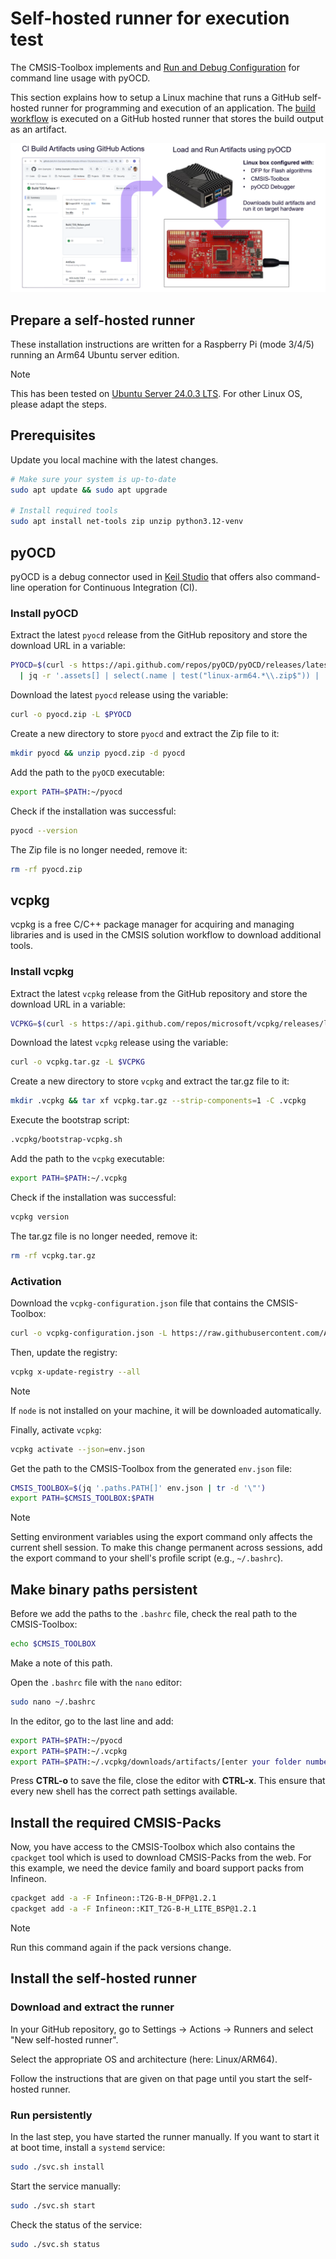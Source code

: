 # Self-hosted runner for execution test

The CMSIS-Toolbox implements and
[Run and Debug Configuration](https://open-cmsis-pack.github.io/cmsis-toolbox/build-overview/#run-and-debug-configuration)
for command line usage with pyOCD.

This section explains how to setup a Linux machine that runs a GitHub self-hosted runner for programming and execution
of an application. The [build workflow](../.github/workflows/Build_NUCLEO_H563ZI_Release.yaml) is executed on a GitHub
hosted runner that stores the build output as an artifact.

![CI and HiL Test](CI_HIL.png "CI and HiL Test")

## Prepare a self-hosted runner

These installation instructions are written for a Raspberry Pi (mode 3/4/5) running an Arm64 Ubuntu server edition.

> [!NOTE]
> This has been tested on [Ubuntu Server 24.0.3 LTS](https://ubuntu.com/download/server). For other Linux OS, please
> adapt the steps.

## Prerequisites

Update you local machine with the latest changes.

```sh
# Make sure your system is up-to-date
sudo apt update && sudo apt upgrade

# Install required tools
sudo apt install net-tools zip unzip python3.12-venv
```

## pyOCD

pyOCD is a debug connector used in [Keil Studio](https://mdk-packs.github.io/vscode-cmsis-solution-docs/index.html)
that offers also command-line operation for Continuous Integration (CI).

### Install pyOCD

<!-- > [!NOTE] -->
<!-- > Ubuntu Server 24.0.3 already comes with Python 3.12.x which is used in the following to describe the set up of -->
<!-- > `pyocd` in a virtual environment. Please make sure to install an appropriate Python version on your system as well. -->
<!--  -->
<!-- ```sh -->
<!-- # Create a virtual environment -->
<!-- python3 -m venv ~/pyocd_venv -->
<!--  -->
<!-- # Activate the virtual environment -->
<!-- source ~/pyocd_venv/bin/activate -->
<!--  -->
<!-- # Install pyocd -->
<!-- pip3 install pyocd -->
<!-- ``` -->

Extract the latest `pyocd` release from the GitHub repository and store the download URL in a variable:

```sh
PYOCD=$(curl -s https://api.github.com/repos/pyOCD/pyOCD/releases/latest \
  | jq -r '.assets[] | select(.name | test("linux-arm64.*\\.zip$")) | .browser_download_url')
```

Download the latest `pyocd` release using the variable:

```sh
curl -o pyocd.zip -L $PYOCD
```

Create a new directory to store `pyocd` and extract the Zip file to it:

```sh
mkdir pyocd && unzip pyocd.zip -d pyocd
```

Add the path to the `pyOCD` executable:

```sh
export PATH=$PATH:~/pyocd
```

Check if the installation was successful:

```sh
pyocd --version
```

The Zip file is no longer needed, remove it:

```sh
rm -rf pyocd.zip
```

## vcpkg

vcpkg is a free C/C++ package manager for acquiring and managing libraries and is used in the CMSIS solution workflow
to download additional tools.

### Install vcpkg

Extract the latest `vcpkg` release from the GitHub repository and store the download URL in a variable:

```sh
VCPKG=$(curl -s https://api.github.com/repos/microsoft/vcpkg/releases/latest | jq -r '.tarball_url')
```

Download the latest `vcpkg` release using the variable:

```sh
curl -o vcpkg.tar.gz -L $VCPKG
```

Create a new directory to store `vcpkg` and extract the tar.gz file to it:

```sh
mkdir .vcpkg && tar xf vcpkg.tar.gz --strip-components=1 -C .vcpkg
```

Execute the bootstrap script:

```sh
.vcpkg/bootstrap-vcpkg.sh
```

Add the path to the `vcpkg` executable:

```sh
export PATH=$PATH:~/.vcpkg
```

Check if the installation was successful:

```sh
vcpkg version
```

The tar.gz file is no longer needed, remove it:

```sh
rm -rf vcpkg.tar.gz
```

### Activation

Download the `vcpkg-configuration.json` file that contains the CMSIS-Toolbox:

```sh
curl -o vcpkg-configuration.json -L https://raw.githubusercontent.com/Arm-Examples/Safety-Example-STM32/refs/heads/main/vcpkg-run-configuration.json
```

Then, update the registry:

```sh
vcpkg x-update-registry --all
```

> [!NOTE]
> If `node` is not installed on your machine, it will be downloaded automatically.

Finally, activate `vcpkg`:

```sh
vcpkg activate --json=env.json
```

Get the path to the CMSIS-Toolbox from the generated `env.json` file:

```sh
CMSIS_TOOLBOX=$(jq '.paths.PATH[]' env.json | tr -d '\"')
export PATH=$CMSIS_TOOLBOX:$PATH
```

> [!NOTE]
> Setting environment variables using the export command only affects the current shell session. To make this change
> permanent across sessions, add the export command to your shell's profile script (e.g., `~/.bashrc`).

## Make binary paths persistent

Before we add the paths to the `.bashrc` file, check the real path to the CMSIS-Toolbox:

```sh
echo $CMSIS_TOOLBOX
```

Make a note of this path.

Open the `.bashrc` file with the `nano` editor:

```sh
sudo nano ~/.bashrc
```

In the editor, go to the last line and add:

```sh
export PATH=$PATH:~/pyocd
export PATH=$PATH:~/.vcpkg
export PATH=$PATH:~/.vcpkg/downloads/artifacts/[enter your folder number here]/tools.open.cmsis.pack.cmsis.toolbox/2.11.0/bin
```

Press **CTRL-o** to save the file, close the editor with **CTRL-x**. This ensure that every new shell has the correct
path settings available.

## Install the required CMSIS-Packs

Now, you have access to the CMSIS-Toolbox which also contains the `cpackget` tool which is used to download CMSIS-Packs
from the web. For this example, we need the device family and board support packs from Infineon.

```sh
cpackget add -a -F Infineon::T2G-B-H_DFP@1.2.1
cpackget add -a -F Infineon::KIT_T2G-B-H_LITE_BSP@1.2.1
```

> [!NOTE]
> Run this command again if the pack versions change.

## Install the self-hosted runner

### Download and extract the runner

In your GitHub repository, go to Settings → Actions → Runners and select "New self-hosted runner".

Select the appropriate OS and architecture (here: Linux/ARM64).

Follow the instructions that are given on that page until you start the self-hosted runner.

### Run persistently

In the last step, you have started the runner manually. If you want to start it at boot time, install a `systemd`
service:

```sh
sudo ./svc.sh install
```

Start the service manually:

```sh
sudo ./svc.sh start
```

Check the status of the service:

```sh
sudo ./svc.sh status
```
